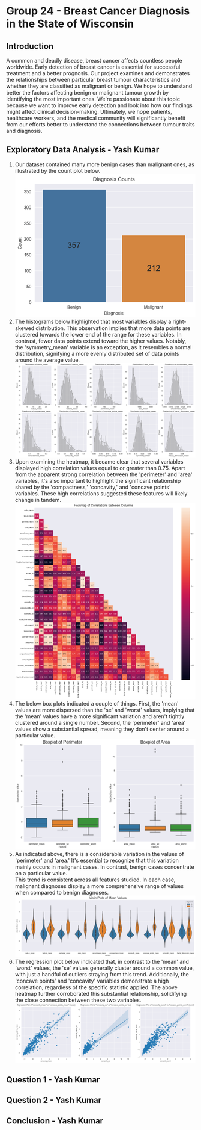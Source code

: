 # Group 24 - Breast Cancer Diagnosis in the State of Wisconsin

## Introduction

A common and deadly disease, breast cancer affects countless people worldwide. Early detection of breast cancer is essential for successful treatment and a better prognosis. Our project examines and demonstrates the relationships between particular breast tumour characteristics and whether they are classified as malignant or benign. We hope to understand better the factors affecting benign or malignant tumour growth by identifying the most important ones. We're passionate about this topic because we want to improve early detection and look into how our findings might affect clinical decision-making. Ultimately, we hope patients, healthcare workers, and the medical community will significantly benefit from our efforts better to understand the connections between tumour traits and diagnosis.

## Exploratory Data Analysis - Yash Kumar

1. Our dataset contained many more benign cases than malignant ones, as illustrated by the count plot below.
   ![Count Image](images/yk-count.png)
2. The histograms below highlighted that most variables display a right-skewed distribution. This observation implies that more data points are clustered towards the lower end of the range for these variables. In contrast, fewer data points extend toward the higher values. Notably, the 'symmetry_mean' variable is an exception, as it resembles a normal distribution, signifying a more evenly distributed set of data points around the average value.
   ![Count Image](images/yk-mean-histogram.png)
3. Upon examining the heatmap, it became clear that several variables displayed high correlation values equal to or greater than 0.75. Apart from the apparent strong correlation between the 'perimeter' and 'area' variables, it's also important to highlight the significant relationship shared by the 'compactness,' 'concavity,' and 'concave points' variables. These high correlations suggested these features will likely change in tandem.
   ![Count Image](images/yk-heatmap.png)
4. The below box plots indicated a couple of things. First, the 'mean' values are more dispersed than the 'se' and 'worst' values, implying that the 'mean' values have a more significant variation and aren't tightly clustered around a single number. Second, the 'perimeter' and 'area' values show a substantial spread, meaning they don't center around a particular value.
   ![Count Image](images/yk-boxplots.png)
5. As indicated above, there is a considerable variation in the values of 'perimeter' and 'area.' It's essential to recognize that this variation mainly occurs in malignant cases. In contrast, benign cases concentrate on a particular value.\
   This trend is consistent across all features studied. In each case, malignant diagnoses display a more comprehensive range of values when compared to benign diagnoses.
   ![Count Image](images/yk-violin-plots.png)
6. The regression plot below indicated that, in contrast to the 'mean' and 'worst' values, the 'se' values generally cluster around a common value, with just a handful of outliers straying from this trend. Additionally, the 'concave points' and 'concavity' variables demonstrate a high correlation, regardless of the specific statistic applied. The above heatmap further corroborated this substantial relationship, solidifying the close connection between these two variables.
   ![Count Image](images/yk-reg-plot.png)

## Question 1 - Yash Kumar

## Question 2 - Yash Kumar

## Conclusion - Yash Kumar
